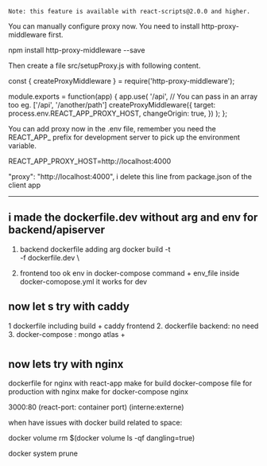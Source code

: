 

    Note: this feature is available with react-scripts@2.0.0 and higher.

You can manually configure proxy now. You need to install http-proxy-middleware first.

npm install http-proxy-middleware --save

Then create a file src/setupProxy.js with following content.

const { createProxyMiddleware } = require('http-proxy-middleware');

module.exports = function(app) {
  app.use(
    '/api', // You can pass in an array too eg. ['/api', '/another/path']
    createProxyMiddleware({
      target: process.env.REACT_APP_PROXY_HOST,
      changeOrigin: true,
    })
  );
};

You can add proxy now in the .env file, remember you need the REACT_APP_ prefix for development server to pick up the environment variable.

REACT_APP_PROXY_HOST=http://localhost:4000

"proxy": "http://localhost:4000", i delete this line from package.json of the client app 


---------
 ## i made the dockerfile.dev without arg and env for backend/apiserver 

 1. backend dockerfile adding arg
 docker build -t \
 -f dockerfile.dev \
 
  2. frontend too ok env in docker-compose command + env_file inside docker-comopose.yml  it works for dev

## now let s try with caddy

1 dockerfile including build + caddy frontend
2. dockerfile backend: no need
3. docker-compose : mongo atlas + 
#

## now lets try with nginx 
dockerfile for nginx with react-app
make for build
docker-compose file for production with nginx 
make for docker-compose nginx


3000:80 (react-port: container port) (interne:externe)

when have issues with docker build related to space:

docker volume rm $(docker volume ls -qf dangling=true)

docker system prune